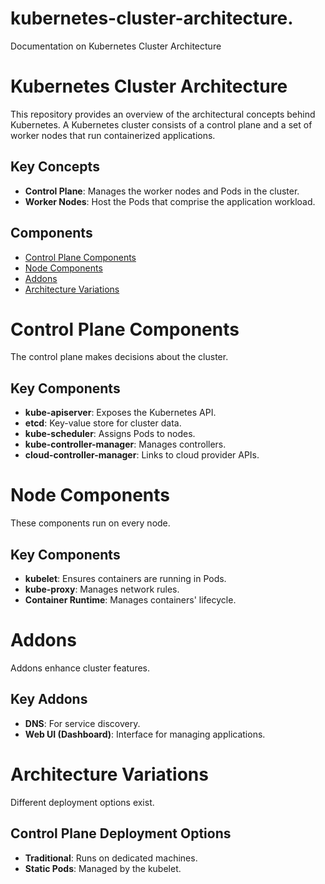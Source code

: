 # kubernetes-cluster-architecture.
Documentation on Kubernetes Cluster Architecture
# Kubernetes Cluster Architecture

This repository provides an overview of the architectural concepts behind Kubernetes. A Kubernetes cluster consists of a control plane and a set of worker nodes that run containerized applications.

## Key Concepts

- **Control Plane**: Manages the worker nodes and Pods in the cluster.
- **Worker Nodes**: Host the Pods that comprise the application workload.

## Components

- [Control Plane Components](components/control_plane.md)
- [Node Components](components/node_components.md)
- [Addons](components/addons.md)
- [Architecture Variations](components/architecture_variations.md)


# Control Plane Components

The control plane makes decisions about the cluster.

## Key Components
- **kube-apiserver**: Exposes the Kubernetes API.
- **etcd**: Key-value store for cluster data.
- **kube-scheduler**: Assigns Pods to nodes.
- **kube-controller-manager**: Manages controllers.
- **cloud-controller-manager**: Links to cloud provider APIs.


# Node Components

These components run on every node.

## Key Components
- **kubelet**: Ensures containers are running in Pods.
- **kube-proxy**: Manages network rules.
- **Container Runtime**: Manages containers' lifecycle.


# Addons

Addons enhance cluster features.

## Key Addons
- **DNS**: For service discovery.
- **Web UI (Dashboard)**: Interface for managing applications.


# Architecture Variations

Different deployment options exist.

## Control Plane Deployment Options
- **Traditional**: Runs on dedicated machines.
- **Static Pods**: Managed by the kubelet.
